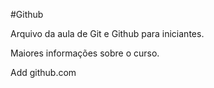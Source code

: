 #Github

Arquivo da aula de Git e Github para iniciantes.

Maiores informações sobre o curso.

Add github.com
